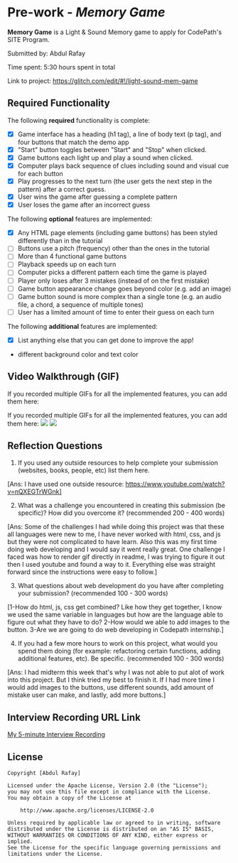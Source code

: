 # Pre-work - *Memory Game*

**Memory Game** is a Light & Sound Memory game to apply for CodePath's SITE Program. 

Submitted by: Abdul Rafay

Time spent: 5:30 hours spent in total

Link to project: https://glitch.com/edit/#!/light-sound-mem-game

## Required Functionality

The following **required** functionality is complete:

* [x] Game interface has a heading (h1 tag), a line of body text (p tag), and four buttons that match the demo app
* [x] "Start" button toggles between "Start" and "Stop" when clicked. 
* [x] Game buttons each light up and play a sound when clicked. 
* [x] Computer plays back sequence of clues including sound and visual cue for each button
* [x] Play progresses to the next turn (the user gets the next step in the pattern) after a correct guess. 
* [x] User wins the game after guessing a complete pattern
* [x] User loses the game after an incorrect guess

The following **optional** features are implemented:

* [x] Any HTML page elements (including game buttons) has been styled differently than in the tutorial
* [ ] Buttons use a pitch (frequency) other than the ones in the tutorial
* [ ] More than 4 functional game buttons
* [ ] Playback speeds up on each turn
* [ ] Computer picks a different pattern each time the game is played
* [ ] Player only loses after 3 mistakes (instead of on the first mistake)
* [ ] Game button appearance change goes beyond color (e.g. add an image)
* [ ] Game button sound is more complex than a single tone (e.g. an audio file, a chord, a sequence of multiple tones)
* [ ] User has a limited amount of time to enter their guess on each turn

The following **additional** features are implemented:

- [x] List anything else that you can get done to improve the app!
- different background color and text color

## Video Walkthrough (GIF)
If you recorded multiple GIFs for all the implemented features, you can add them here:


If you recorded multiple GIFs for all the implemented features, you can add them here:
![](https://cdn.glitch.global/f80e3c47-9aa4-441a-9417-39fda3356923/memgamegif.gif?v=1648861177296)
![](https://cdn.glitch.global/f80e3c47-9aa4-441a-9417-39fda3356923/memgamegif2.gif?v=1648861844899)

## Reflection Questions
1. If you used any outside resources to help complete your submission (websites, books, people, etc) list them here. 

[Ans: I have used one outside resource: https://www.youtube.com/watch?v=nQXEGTrWGnk]

2. What was a challenge you encountered in creating this submission (be specific)? How did you overcome it? (recommended 200 - 400 words) 

[Ans: Some of the challenges I had while doing this project was that these all languages were new to me, I have never worked with html,
css, and js but they were not complicated to have learn. Also this was my first time doing web developing and I would say it went really 
great. One challenge I faced was how to render gif directly in readme, I was trying to figure it out then I used youtube and found a way to 
it. Everything else was straight forward since the instructions were easy to follow.] 

3. What questions about web development do you have after completing your submission? (recommended 100 - 300 words) 

[1-How do html, js, css get combined? Like how they get together, I know we used the same variable in languages but how are the language able to figure out what they have to do?
2-How would we able to add images to the button. 
3-Are we are going to do web developing in Codepath internship.]

4. If you had a few more hours to work on this project, what would you spend them doing (for example: refactoring certain functions, adding additional features, etc). Be specific. (recommended 100 - 300 words) 

[Ans: I had midterm this week that's why I was not able to put alot of work into this project. But I think tried my best to finish it. If I had more time I would add images to the buttons, use different sounds, 
add amount of mistake user can make, and lastly, add more buttons.] 



## Interview Recording URL Link

[My 5-minute Interview Recording](https://us02web.zoom.us/rec/share/CZZGjgsuS2CgqadFLcr0ph4TC_pR_3_2adDtKM48m7EhuZ1BVdcaQhuA4nwI4go.zwxFCeaL9DL8L2RX?startTime=1648865945000)


## License

    Copyright [Abdul Rafay]

    Licensed under the Apache License, Version 2.0 (the "License");
    you may not use this file except in compliance with the License.
    You may obtain a copy of the License at

        http://www.apache.org/licenses/LICENSE-2.0

    Unless required by applicable law or agreed to in writing, software
    distributed under the License is distributed on an "AS IS" BASIS,
    WITHOUT WARRANTIES OR CONDITIONS OF ANY KIND, either express or implied.
    See the License for the specific language governing permissions and
    limitations under the License.
  


